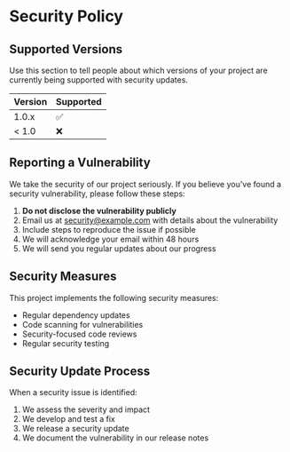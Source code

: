 # Security Policy

## Supported Versions

Use this section to tell people about which versions of your project are currently being supported with security updates.

| Version | Supported          |
| ------- | ------------------ |
| 1.0.x   | :white_check_mark: |
| < 1.0   | :x:                |

## Reporting a Vulnerability

We take the security of our project seriously. If you believe you've found a security vulnerability, please follow these steps:

1. **Do not disclose the vulnerability publicly**
2. Email us at [security@example.com](mailto:security@example.com) with details about the vulnerability
3. Include steps to reproduce the issue if possible
4. We will acknowledge your email within 48 hours
5. We will send you regular updates about our progress

## Security Measures

This project implements the following security measures:

- Regular dependency updates
- Code scanning for vulnerabilities
- Security-focused code reviews
- Regular security testing

## Security Update Process

When a security issue is identified:

1. We assess the severity and impact
2. We develop and test a fix
3. We release a security update
4. We document the vulnerability in our release notes
